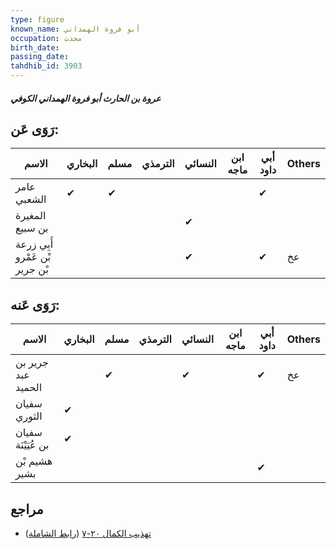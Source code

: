 ```yaml
---
type: figure
known_name: أبو فروة الهمداني
occupation: محدث
birth_date:
passing_date:
tahdhib_id: 3903
---
```

##### عروة بن الحارث أبو فروة الهمداني الكوفي

## رَوَى عَن:
| الاسم                          | البخاري | مسلم | الترمذي | النسائي | ابن ماجه | أبي داود | Others |
| ------------------------------ | ------- | ---- | ------- | ------- | -------- | -------- | ------ |
| عامر الشعبي                    | ✔       | ✔    |         |         |          | ✔        |        |
| المغيرة بن سبيع                |         |      |         | ✔       |          |          |        |
| أَبِي زرعة بْن عَمْرو بْن جرير |         |      |         | ✔       |          | ✔        | عخ     |
## رَوَى عَنه:
| الاسم              | البخاري | مسلم | الترمذي | النسائي | ابن ماجه | أبي داود | Others |
| ------------------ | ------- | ---- | ------- | ------- | -------- | -------- | ------ |
| جرير بن عبد الحميد |         | ✔    |         | ✔       |          | ✔        | عخ     |
| سفيان الثوري       | ✔       |      |         |         |          |          |        |
| سفيان بن عُيَيْنَة | ✔       |      |         |         |          |          |        |
| هشيم بْن بشير      |         |      |         |         |          | ✔        |        |
## مراجع
- [تهذيب الكمال ٢٠-٧](obsidian://open?vault=Tahdhib-al-Kamal&file=Figures/٣٩٠٣-عروة%20بن%20الحارث%20أبو%20فروة%20الهمداني%20الكوفي) ([رابط الشاملة](https://shamela.ws/book/3722/10137))